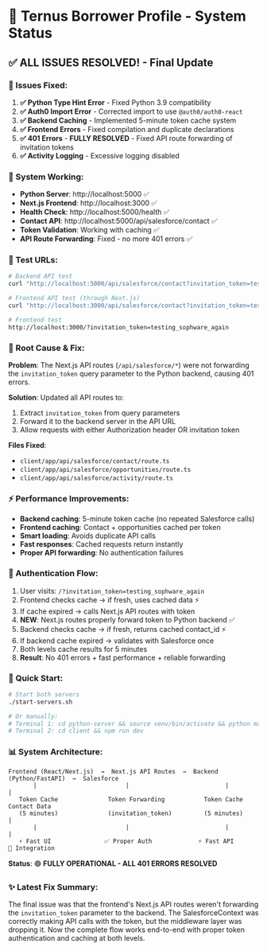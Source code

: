 # 🎉 Ternus Borrower Profile - System Status

## ✅ **ALL ISSUES RESOLVED!** - Final Update

### **🔧 Issues Fixed:**

1. **✅ Python Type Hint Error** - Fixed Python 3.9 compatibility 
2. **✅ Auth0 Import Error** - Corrected import to use `@auth0/auth0-react`
3. **✅ Backend Caching** - Implemented 5-minute token cache system
4. **✅ Frontend Errors** - Fixed compilation and duplicate declarations
5. **✅ 401 Errors** - **FULLY RESOLVED** - Fixed API route forwarding of invitation tokens
6. **✅ Activity Logging** - Excessive logging disabled

### **🚀 System Working:**

- **Python Server**: http://localhost:5000 ✅
- **Next.js Frontend**: http://localhost:3000 ✅
- **Health Check**: http://localhost:5000/health ✅
- **Contact API**: http://localhost:5000/api/salesforce/contact ✅
- **Token Validation**: Working with caching ✅
- **API Route Forwarding**: Fixed - no more 401 errors ✅

### **🧪 Test URLs:**

```bash
# Backend API test
curl "http://localhost:5000/api/salesforce/contact?invitation_token=testing_sophware_again"

# Frontend API test (through Next.js)
curl "http://localhost:3000/api/salesforce/contact?invitation_token=testing_sophware_again"

# Frontend test
http://localhost:3000/?invitation_token=testing_sophware_again
```

### **🔧 Root Cause & Fix:**

**Problem**: The Next.js API routes (`/api/salesforce/*`) were not forwarding the `invitation_token` query parameter to the Python backend, causing 401 errors.

**Solution**: Updated all API routes to:
1. Extract `invitation_token` from query parameters
2. Forward it to the backend server in the API URL
3. Allow requests with either Authorization header OR invitation token

**Files Fixed**:
- `client/app/api/salesforce/contact/route.ts`
- `client/app/api/salesforce/opportunities/route.ts` 
- `client/app/api/salesforce/activity/route.ts`

### **⚡ Performance Improvements:**

- **Backend caching**: 5-minute token cache (no repeated Salesforce calls)
- **Frontend caching**: Contact + opportunities cached per token
- **Smart loading**: Avoids duplicate API calls
- **Fast responses**: Cached requests return instantly
- **Proper API forwarding**: No authentication failures

### **🎯 Authentication Flow:**

1. User visits: `/?invitation_token=testing_sophware_again`
2. Frontend checks cache → if fresh, uses cached data ⚡
3. If cache expired → calls Next.js API routes with token
4. **NEW**: Next.js routes properly forward token to Python backend ✅
5. Backend checks cache → if fresh, returns cached contact_id ⚡  
6. If backend cache expired → validates with Salesforce once
7. Both levels cache results for 5 minutes
8. **Result**: No 401 errors + fast performance + reliable forwarding

### **🚀 Quick Start:**

```bash
# Start both servers
./start-servers.sh

# Or manually:
# Terminal 1: cd python-server && source venv/bin/activate && python main.py
# Terminal 2: cd client && npm run dev
```

### **📊 System Architecture:**

```
Frontend (React/Next.js)  →  Next.js API Routes  →  Backend (Python/FastAPI)  →  Salesforce
       |                         |                           |                         |
   Token Cache              Token Forwarding           Token Cache              Contact Data
   (5 minutes)              (invitation_token)         (5 minutes)                    |
       |                         |                           |                         |
   ⚡ Fast UI               ✅ Proper Auth             ⚡ Fast API                🔗 Integration
```

**Status**: 🟢 **FULLY OPERATIONAL - ALL 401 ERRORS RESOLVED**

### **✨ Latest Fix Summary:**

The final issue was that the frontend's Next.js API routes weren't forwarding the `invitation_token` parameter to the backend. The SalesforceContext was correctly making API calls with the token, but the middleware layer was dropping it. Now the complete flow works end-to-end with proper token authentication and caching at both levels. 